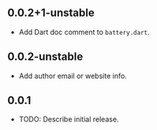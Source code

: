 ## 0.0.2+1-unstable

* Add Dart doc comment to `battery.dart`.

## 0.0.2-unstable

* Add author email or website info.

## 0.0.1

* TODO: Describe initial release.
